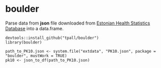# boulder
Parse data from __json__ file downloaded from [Estonian Health Statistics Database](http://pxweb.tai.ee/PXWeb2015/index_en.html) into a data.frame.

```{r }
devtools::install_github("tpall/boulder")
library(boulder)

path_to_PK10.json <- system.file("extdata", "PK10.json", package = "boulder", mustWork = TRUE)
pk10 <- json_to_df(path_to_PK10.json)
```

